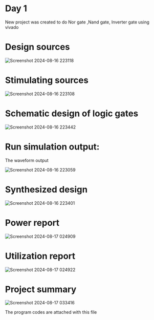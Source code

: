# Day 1

New project was created to do Nor gate ,Nand gate, Inverter gate using vivado 

# Design sources

![Screenshot 2024-08-16 223118](https://github.com/user-attachments/assets/342b25fe-ac8d-4ed5-b647-560ec0c80050)

 
# Stimulating sources  

![Screenshot 2024-08-16 223108](https://github.com/user-attachments/assets/04d41146-f28a-4af0-87ef-63e28e810dbe)


# Schematic design of logic gates

![Screenshot 2024-08-16 223442](https://github.com/user-attachments/assets/b88ccf38-4e7b-467e-b0ca-b5b4e7aefd4c)


# Run simulation output:
  The waveform output

![Screenshot 2024-08-16 223059](https://github.com/user-attachments/assets/8f06d259-3bdf-4dd6-8c4e-196774323b86) 


# Synthesized design
 
![Screenshot 2024-08-16 223401](https://github.com/user-attachments/assets/a54644d7-5758-4f01-a85e-de01ec063e6d)
 

# Power report
 
![Screenshot 2024-08-17 024909](https://github.com/user-attachments/assets/63be10ae-68ff-4636-9d42-1bb2a00e46d3)
 

# Utilization report
 
![Screenshot 2024-08-17 024922](https://github.com/user-attachments/assets/b9d3678e-db93-427c-86cd-a459888b79fd)


# Project summary

![Screenshot 2024-08-17 033416](https://github.com/user-attachments/assets/a447eabd-5f95-4f64-b839-01890a1a9cc1)


The program codes are attached with this file


